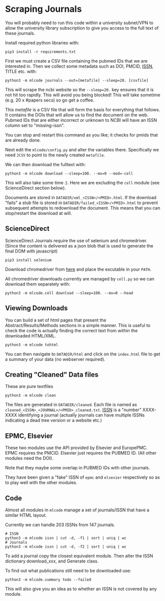 
# Scraping Journals

You will probably need to run this code within a university subnet/VPN to allow the university library
subscription to give you access to the full text of these journals.

Install required python libraries with:

```
pip3 install -r requirements.txt
```

First we must create a CSV file containing the pubmed IDs
that we are interested in. Then we collect some metadata
such as DOI, PMCID, [ISSN](http://www.bl.uk/bibliographic/issn.html#what), TITLE etc. with:

```
python3 -m mlcode journals --out=[metafile] --sleep=20. [csvfile]
```

This will scrape the ncbi website so
the `--sleep=20.` key ensures that it is not hit too rapidly. This will
avoid you being blocked! This will take sometime (e.g. 20 x #papers secs) so go get a coffee.

This _metafile_ is a CSV file that will form the basis for everything that follows. It
contains the DOIs that will allow us to find the document on the web. Pubmed IDs
that are either incorrect or unknown to NCBI will have an ISSN column set to "missing-issn".

You can stop and restart this command as you like; it checks for pmids that are already
done.

Next edit the `mlcode/config.py` and alter the variables there. Specifically
we need `JCSV` to point to the newly created `metafile`.

We can then download the fulltext with:

```
python3 -m mlcode download --sleep=100. --mx=0 --mod=-cell
```

This will also take some time :). Here we are excluding the `cell` module
(see ScienceDirect section below).

Documents are stored in `DATADIR/xml_<ISSN>/<PMID>.html`. If the download "fails"
a stub file is stored in `DATADIR/failed_<ISSN>/<PMID>.html` to prevent subsequent attempts
to redownload the document. This means that you can stop/restart the download at will.


## ScienceDirect

ScienceDirect Journals require the use of selenium and chromedriver.
(Since the content is delivered as a json blob that is used to generate
the final DOM with javascript)

```
pip3 install selenium
```

Download chromedriver from [here](https://sites.google.com/a/chromium.org/chromedriver/)
and place the excutable in your `PATH`.

All chromedriver downloads currently are managed by `cell.py` so we can download
them separately with:

```
python3 -m mlcode.cell download --sleep=100. --mx=0 --head
```


## Viewing Downloads

You can build a set of html pages that present the Abstract/Results/Methods sections
in a simple manner. This is useful to check the code is actually finding the correct text
from within the downloaded HTML/XML.

```
python3 -m mlcode tohtml
```

You can then navigate to `DATADIR/html` and click on the `index.html` file to get a summary
of your data (no webserver required).

## Creating "Cleaned" Data files

These are pure textfiles

```
python3 -m mlcode clean
```

The files are generated in `DATADIR/cleaned`. Each file is named as `cleaned_<ISSN>_<JOURNAL>/<PMID>_cleaned.txt`.
[ISSN](http://www.bl.uk/bibliographic/issn.html#what) is a "number" XXXX-XXXX identifying a journal (actually journals can have multiple ISSNs indicating
a dead tree version or a website etc.)

## EPMC, Elsevier

These two modules use the API provided by Elsevier and EuropePMC. EPMC requires the PMCID. Elsevier
just requires the PUBMED ID. (All other modules need the DOI).

Note that they maybe some overlap in PUBMED IDs with other journals.

They have been given a "fake" ISSN of `epmc` and `elsevier` respectively so as to
play well with the other modules.


## Code

Almost all modules in `mlcode` manage a set of journals/ISSN that have a similar HTML layout.

Currently we can handle 203 ISSNs from 147 journals.

```
# ISSN
python3 -m mlcode issn | cut -d, -f1 | sort | uniq | wc
# Journals
python3 -m mlcode issn | cut -d, -f2 | sort | uniq | wc
```

To add a journal copy the closest equivalent module.
Then alter the ISSN dictionary download_xxx, and Generate class.

To find out what publications still need to be downloaded use:

```
python3 -m mlcode.summary todo --failed
```

This will also give you an idea as to whether an ISSN is not covered by any module.
